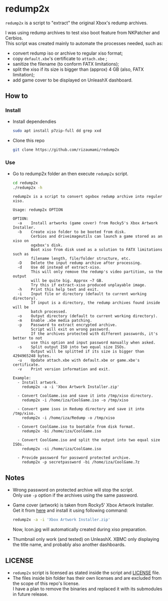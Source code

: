 # redump2x
`redump2x` is a script to "extract" the original Xbox's redump archives.

I was using redump archives to test xiso boot feature from NKPatcher and Cerbios. \
This script was created mainly to automate the processes needed, such as:
- convert redump iso or archive to regular xiso format;
- copy `default.xbe`'s certificate to `attach.xbe` ;
- sanitize the filename (to conform FATX limitations);
- split the xiso if its size is bigger than (approx) 4 GB (also, FATX limitation);
- add game cover to be displayed on UnleashX dashboard.

## How to

### Install

- Install dependendies

  ```bash
  sudo apt install p7zip-full dd grep xxd
  ```

- Clone this repo

  ```bash
  git clone https://github.com/rizaumami/redump2x
  ```

### Use

- Go to redump2x folder an then execute `redump2x` script.

  ```bash
  cd redump2x
  ./redump2x -h
  ```

  ```
  redump2x is a script to convert ogxbox redump archive into reguler xiso.

  Usage: redump2x OPTION

  OPTION:
    -a    Install artworks (game cover) from Rocky5's Xbox Artwork Installer.
    -b    Create xiso folder to be booted from disk.
          Cerbios and driveimageutils can launch a game stored as an xiso on
          ogxbox's disk.
          Boot xiso from disk used as a solution to FATX limitations such as
          filename length, file/folder structure, etc.
    -D    Delete the input redump archive after processing.
    -d    Use dd instead of extract-xiso.
          This will only remove the redump's video partition, so the output
          will be quite big. Approx ~7 GB.
          Try this if extract-xiso produced unplayable image.
    -h    Print this help text and exit.
    -i    Input file or directory (default to current working directory).
          If input is a directory, the redump archives found inside will be
          batch processed.
    -o    Output directory (default to current working directory).
    -m    Enable .xbe media patching.
    -p    Password to extract encrypted archive.
          Script will exit on wrong password.
          If the archives protected with different passwords, it's better to not
          use this option and input password manually when asked.
    -s    Split output ISO into two equal size ISOs.
          Output will be splitted if its size is bigger than 4294965248 bytes.
    -u    Update attach.xbe with default.xbe or game.xbe's certificate.
    -v    Print version information and exit.

  Example:
    - Install artwork.
      redump2x -a -i 'Xbox Artwork Installer.zip'

    - Convert CoolGame.iso and save it into /tmp/xiso directory.
      redump2x -i /home/iza/CoolGame.iso -o /tmp/xiso

    - Convert game isos in Redump directory and save it into /tmp/xiso.
      redump2x -i /home/iza/Redump -o /tmp/xiso

    - Convert CoolGame.iso to bootable from disk format.
      redump2x -bi /home/iza/CoolGame.iso

    - Convert CoolGame.iso and split the output into two equal size ISOs.
      redump2x -si /home/iza/CoolGame.iso

    - Provide password for password protected archive.
      redump2x -p secretpassword -bi /home/iza/CoolGame.7z

  ```

## Notes
- Wrong password on protected archive will stop the script. \
  Only use `-p` option if the archives using the same password.
- Game cover (artwork) is taken from Rocky5' Xbox Artwork Installer. \
  Get it from [here](https://drive.google.com/file/d/1Y3_21N8yDqYJ1CznaP6ceMM87JHpTHwd/view?usp=sharing) and install it using following command:

  ```bash
  redump2x -a -i 'Xbox Artwork Installer.zip'
  ```

  Now, Icon.jpg will automatically created during xiso preparation.
- Thumbnail only work (and tested) on UnleashX. XBMC only displaying the title name, and probably also another dashboards.

## LICENSE
- `redump2x` script is licensed as stated inside the script and [LICENSE](LICENSE) file.
- The files inside bin folder has their own licenses and are excluded from the scope of this repo's license. \
I have a plan to remove the binaries and replaced it with its submodules in future release.
